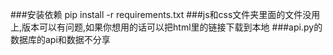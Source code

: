 ###安装依赖
pip install -r requirements.txt
###js和css文件夹里面的文件没用上,版本可以有问题,如果你想用的话可以把html里的链接下载到本地
###api.py的数据库的api和数据不分享
